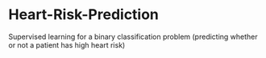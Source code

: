# Heart-Risk-Prediction
Supervised learning for a binary classification problem (predicting whether or not a patient has high heart risk)

